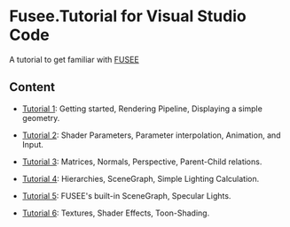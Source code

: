 # Fusee.Tutorial for Visual Studio Code

A tutorial to get familiar with [FUSEE](http://www.fusee3d.org)

## Content

* [Tutorial 1](Tutorial_1): Getting started, Rendering Pipeline, Displaying a simple geometry.

* [Tutorial 2](Tutorial_2): Shader Parameters, Parameter interpolation, Animation, and Input.

* [Tutorial 3](Tutorial_3): Matrices, Normals, Perspective, Parent-Child relations.

* [Tutorial 4](Tutorial_4): Hierarchies, SceneGraph, Simple Lighting Calculation.

* [Tutorial 5](Tutorial_5): FUSEE's built-in SceneGraph, Specular Lights.

* [Tutorial 6](Tutorial_6): Textures, Shader Effects, Toon-Shading.